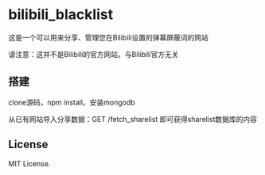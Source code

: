 # bilibili_blacklist

这是一个可以用来分享、管理您在Bilibili设置的弹幕屏蔽词的网站

请注意：这并不是Bilibili的官方网站，与Bilibili官方无关

## 搭建

clone源码，npm install，安装mongodb

从已有网站导入分享数据：GET /fetch_sharelist 即可获得sharelist数据库的内容

## License

MIT License.